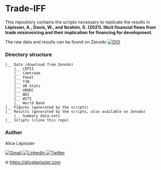 # Trade-IFF
This repository contains the scripts necessary to replicate the results in **Lépissier, A., Davis, W., and Ibrahim, G. (2021). Illicit financial flows from trade misinvoicing and their implication for financing for development.**

The raw data and results can be found on Zenodo [![DOI](https://zenodo.org/badge/DOI/10.5281/zenodo.3610557.svg)](https://doi.org/10.5281/zenodo.3610557)

### Directory structure
```
|__ Data (download from Zenodo)
    |__ CEPII
    |__ Comtrade
    |__ Panel
    |__ TJN
    |__ UN Stats
    |__ UNODC
    |__ WDI
    |__ WITS
    |__ World Bank
|__ Figures (generated by the scripts)
|__ Results (generated by the scripts, also available on Zenodo)
    |__ Summary data-sets
|__ Scripts (clone this repo)
```

### Author
Alice Lépissier 

<a href="mailto:alice.lepissier@gmail.com">
<img src="https://img.shields.io/badge/Gmail-D14836?style=for-the-badge&logo=gmail&logoColor=white" alt="Gmail">
</a>
<a href="https://www.linkedin.com/in/alicelepissier/">
<img src="https://img.shields.io/badge/LinkedIn-0077B5?style=for-the-badge&logo=linkedin&logoColor=white" alt="LinkedIn">
</a>                                                                                                                                                                            
<a href="https://twitter.com/alicelepissier">
<img src="https://img.shields.io/badge/Twitter-1DA1F2?style=for-the-badge&logo=twitter&logoColor=white" alt="Twitter">
</a>  

:globe_with_meridians: https://alicelepissier.com
